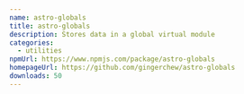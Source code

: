 ```yaml
---
name: astro-globals
title: astro-globals
description: Stores data in a global virtual module
categories:
  - utilities
npmUrl: https://www.npmjs.com/package/astro-globals
homepageUrl: https://github.com/gingerchew/astro-globals
downloads: 50
---
```

